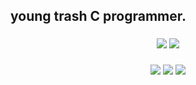 <h2 align="left">young trash C programmer.</h2>

###

<p align="center">
  <img src="https://github-readme-stats.vercel.app/api?username=strict1parents&show_icons=true&theme=tokyonight&hide_border=true" />
  <img src="https://github-readme-stats.vercel.app/api/top-langs/?username=strict1parents&layout=compact&theme=tokyonight&hide_border=true"/>
</p>

###

<p align="center">
  <img src="https://img.shields.io/badge/C-%2300599C.svg?style=for-the-badge&logo=c&logoColor=white" />
  <img src="https://img.shields.io/badge/Arch_Linux-1793D1?style=for-the-badge&logo=arch-linux&logoColor=white" />
  <img src="https://img.shields.io/badge/Vim-%2311AB00.svg?style=for-the-badge&logo=vim&logoColor=white" />  
</p>
<!---
strict1parents/strict1parents is a ✨ special ✨ repository because its `README.md` (this file) appears on your GitHub profile.
You can click the Preview link to take a look at your changes.
--->
